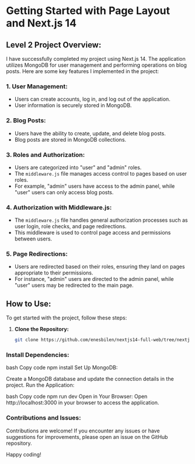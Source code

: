 # Getting Started with Page Layout and Next.js 14

## Level 2 Project Overview:

I have successfully completed my project using Next.js 14. The application utilizes MongoDB for user management and performing operations on blog posts. Here are some key features I implemented in the project:

### 1. User Management:

- Users can create accounts, log in, and log out of the application.
- User information is securely stored in MongoDB.

### 2. Blog Posts:

- Users have the ability to create, update, and delete blog posts.
- Blog posts are stored in MongoDB collections.

### 3. Roles and Authorization:

- Users are categorized into "user" and "admin" roles.
- The `middleware.js` file manages access control to pages based on user roles.
- For example, "admin" users have access to the admin panel, while "user" users can only access blog posts.

### 4. Authorization with Middleware.js:

- The `middleware.js` file handles general authorization processes such as user login, role checks, and page redirections.
- This middleware is used to control page access and permissions between users.

### 5. Page Redirections:

- Users are redirected based on their roles, ensuring they land on pages appropriate to their permissions.
- For instance, "admin" users are directed to the admin panel, while "user" users may be redirected to the main page.

## How to Use:

To get started with the project, follow these steps:

1. **Clone the Repository:**
   ```bash
   git clone https://github.com/enesbilen/nextjs14-full-web/tree/nextjs14-full-completed
   ```

### Install Dependencies:

bash
Copy code
npm install
Set Up MongoDB:

Create a MongoDB database and update the connection details in the project.
Run the Application:

bash
Copy code
npm run dev
Open in Your Browser:
Open http://localhost:3000 in your browser to access the application.

### Contributions and Issues:

Contributions are welcome! If you encounter any issues or have suggestions for improvements, please open an issue on the GitHub repository.

Happy coding!
